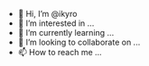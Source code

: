 - 👋 Hi, I’m @ikyro
- 👀 I’m interested in ...
- 🌱 I’m currently learning ...
- 💞️ I’m looking to collaborate on ...
- 📫 How to reach me ...

<!---
ikyro/ikyro is a ✨ special ✨ repository because its `README.md` (this file) appears on your GitHub profile.
You can click the Preview link to take a look at your changes.
--->
